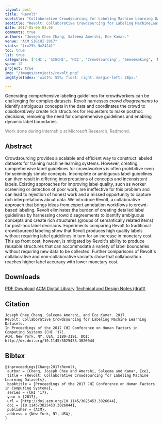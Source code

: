 ```yaml
---
layout: post
title: "Revolt"
subtitle: "Collaborative Crowdsourcing for Labeling Machine Learning Datasets"
seotitle: "Revolt: Collaborative Crowdsourcing for Labeling MachineLearning Datasets (2017)"
date: 2017-05-06 08:00
comments: true
authors: "Joseph Chee Chang, Saleema Amershi, Ece Kamar."
venue: "ACM SIGCHI 2017"
stats: "(r=25% N=2424)"
toc: true
lsi: true
categories: ['CHI', 'SIGCHI', 'HCI', 'Crowdsourcing', 'Sensemaking', 'Machine Learning', 'Classification', 'Labeling']
span: 12
project: true
img: "/images/projects/revolt.png"
imgStyleIndex: 'width: 55%; float: right; margin-left: 28px;'

---
```


Generating comprehensive labeling guidelines for crowdworkers can be
challenging for complex datasets.  Revolt harnesses *crowd disagreements*
to identify ambiguous concepts in the data and coordinates the crowd to
*collaboratively* create rich structures for requesters to make posthoc
decisions, removing the need for comprehensive guidelines and
enabling dynamic label boundaries.

<span style='color: gray'>Work done during internship at Microsoft Research, Redmond.</span>

<!--more-->

Abstract
----------------------

Crowdsourcing provides a scalable and efficient way to construct labeled
datasets for training machine learning systems. However, creating comprehensive
label guidelines for crowdworkers is often prohibitive even for seemingly
simple concepts. Incomplete or ambiguous label guidelines can then result in
differing interpretations of concepts and inconsistent labels. Existing
approaches for improving label quality, such as worker screening or detection
of poor work, are ineffective for this problem and can lead to rejection of
honest work and a missed opportunity to capture rich interpretations about
data. We introduce Revolt, a collaborative approach that brings ideas from
expert annotation workflows to crowd-based labeling. Revolt eliminates the
burden of creating detailed label guidelines by harnessing crowd disagreements
to identify ambiguous concepts and create rich structures (groups of
semantically related items) for post-hoc label decisions. Experiments comparing
Revolt to traditional crowdsourced labeling show that Revolt produces high
quality labels without requiring label guidelines in turn for an increase in
monetary cost. This up front cost, however, is mitigated by Revolt's ability to
produce reusable structures that can accommodate a variety of label boundaries
without requiring new data to be collected. Further comparisons of Revolt's
collaborative and non-collaborative variants show that collaboration reaches
higher label accuracy with lower monetary cost.

Downloads
----------------------
<a class="btn btn-default" href="/images/papers/revolt-crowd-labeling.pdf" target='_blank' onclick="_gaq.push(['_trackEvent', 'Paper', 'Revolt', 'PDF']);" role="button">PDF Download</a>
<a class="btn btn-default" href="http://dl.acm.org/citation.cfm?id=3026044" target='_blank' onclick="_gaq.push(['_trackEvent', 'Paper', 'Revolt', 'ACM']);" role="button">ACM Digital Library</a>
<a class="btn btn-default" href="/images/papers/revolt-notes.pdf" target='_blank' onclick="_gaq.push(['_trackEvent', 'Notes', 'Revolt', 'PDF']);" role="button">Technical and Design Notes (draft)</a>

Citation
----------------------
```
Joseph Chee Chang, Saleema Amershi, and Ece Kamar. 2017.
Revolt: Collaborative Crowdsourcing for Labeling Machine Learning Datasets.
In Proceedings of the 2017 CHI Conference on Human Factors in Computing Systems (CHI '17).
ACM, New York, NY, USA, 3180-3191. DOI: http://dx.doi.org/10.1145/3025453.3026044
```

Bibtex
----------------------
```
@inproceedings{Chang:2017:Revolt,
 author = {Chang, Joseph Chee and Amershi, Saleema and Kamar, Ece},
 title = {Revolt: Collaborative Crowdsourcing for Labeling Machine Learning Datasets},
 booktitle = {Proceedings of the 2017 CHI Conference on Human Factors in Computing Systems},
 series = {CHI '17},
 year = {2017},
 url = {http://doi.acm.org/10.1145/3025453.3026044},
 doi = {10.1145/3025453.3026044},
 publisher = {ACM},
 address = {New York, NY, USA},
} 
```

